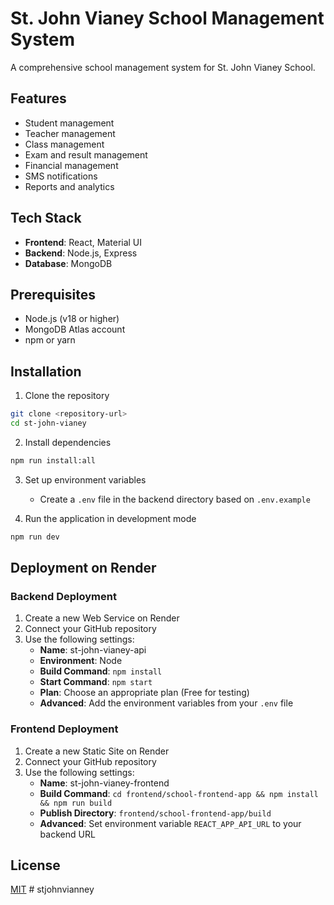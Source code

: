 # St. John Vianey School Management System

A comprehensive school management system for St. John Vianey School.

## Features

- Student management
- Teacher management
- Class management
- Exam and result management
- Financial management
- SMS notifications
- Reports and analytics

## Tech Stack

- **Frontend**: React, Material UI
- **Backend**: Node.js, Express
- **Database**: MongoDB

## Prerequisites

- Node.js (v18 or higher)
- MongoDB Atlas account
- npm or yarn

## Installation

1. Clone the repository
```bash
git clone <repository-url>
cd st-john-vianey
```

2. Install dependencies
```bash
npm run install:all
```

3. Set up environment variables
   - Create a `.env` file in the backend directory based on `.env.example`

4. Run the application in development mode
```bash
npm run dev
```

## Deployment on Render

### Backend Deployment

1. Create a new Web Service on Render
2. Connect your GitHub repository
3. Use the following settings:
   - **Name**: st-john-vianey-api
   - **Environment**: Node
   - **Build Command**: `npm install`
   - **Start Command**: `npm start`
   - **Plan**: Choose an appropriate plan (Free for testing)
   - **Advanced**: Add the environment variables from your `.env` file

### Frontend Deployment

1. Create a new Static Site on Render
2. Connect your GitHub repository
3. Use the following settings:
   - **Name**: st-john-vianey-frontend
   - **Build Command**: `cd frontend/school-frontend-app && npm install && npm run build`
   - **Publish Directory**: `frontend/school-frontend-app/build`
   - **Advanced**: Set environment variable `REACT_APP_API_URL` to your backend URL

## License

[MIT](LICENSE)
#   s t j o h n v i a n n e y  
 